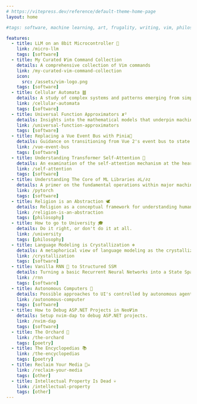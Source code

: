 ```yaml
---
# https://vitepress.dev/reference/default-theme-home-page
layout: home

#tags: software, machine learning, art, frugality, writing, vim, philosophy

features:
  - title: LLM on an 8bit Microcontroller 🧠
    link: /micro-llm
    tags: [software]
  - title: My Curated 𝑽im Command Collection
    details: A comprehensive collection of Vim commands
    link: /my-curated-vim-command-collection
    icon:
      src: /assets/vim-logo.png
    tags: [software]
  - title: Cellular Automata ䷾
    details: A study of complex systems and patterns emerging from simple rules.
    link: /cellular-automata
    tags: [software]
  - title: Universal Function Approximators 𝒙²
    details: Insights into the mathematical models that underpin machine learning algorithms.
    link: /universal-function-approximators
    tags: [software]
  - title: Replacing a Vue Event Bus with Pinia🍍
    details: Guidance on transitioning from Vue 2's event bus to state management with Pinia.
    link: /vue-event-bus
    tags: [software]
  - title: Understanding Transformer Self-Attention 💬
    details: An examination of the self-attention mechanism at the heart of transformer models.
    link: /self-attention
    tags: [software]
  - title: Understanding The Core of ML Libraries ∂L/∂z
    details: A primer on the fundamental operations within major machine learning libraries.
    link: /pytorch
    tags: [software]
  - title: Religion is an Abstraction 🕊️
    details: Religion as a conceptual framework for understanding human experience.
    link: /religion-is-an-abstraction
    tags: [philosophy]
  - title: How to go to University 🎓
    details: Do it right, or don't do it at all.
    link: /university
    tags: [philosophy]
  - title: Language Modeling is Crystallization ❄️
    details: A metaphorical view of language modeling as the crystallization of human thought.
    link: /crystallization
    tags: [software]
  - title: Vanilla RNN 🍦 to Structured SSM
    details: Turning a basic Recurrent Neural Networks into a State Space Models.
    link: /rnn
    tags: [software]
  - title: Autonomous Computers 🤖
    details: Possible approaches to UI's controlled by autonomous agents.
    link: /autonomous-computer
    tags: [software]
  - title: How to Debug ASP.NET Projects in Neo𝑽im
    details: Setup nvim-dap to debug ASP.NET projects.
    link: /nvim-dap
    tags: [software]
  - title: The Orchard 🍊
    link: /the-orchard
    tags: [poetry]
  - title: The Encyclopedias 📚
    link: /the-encyclopedias
    tags: [poetry]
  - title: Reclaim Your Media 🏴‍☠️
    link: /reclaim-your-media
    tags: [other]
  - title: Intellectual Property Is Dead 💀
    link: /intellectual-property
    tags: [other]
---
```


